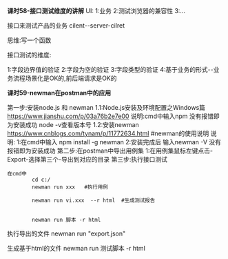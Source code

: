 **课时58-接口测试维度的讲解**
UI:
1:业务
2:测试浏览器的兼容性
3:...

接口来测试产品的业务
cilent--server-cilret

思维:写一个函数

接口测试的维度:

1:字段边界值的验证
2:字段为空的验证
3:字段类型的验证
4:基于业务的形式--业务流程场景化是OK的,前后端请求是OK的

**课时59-newman在postman中的应用**

第一步:安装node.js 和 newman
1.1:Node.js安装及环境配置之Windows篇    https://www.jianshu.com/p/03a76b2e7e00
	说明:cmd中输入npm 没有报错即为安装成功  node -v查看版本号
1.2:安装newman
	https://www.cnblogs.com/tynam/p/11772634.html  #newman的使用说明
	说明:
		1:在cmd中输入 npm install -g newman
        2:安装完成后 输入newman -V 没有报错即为安装成功
第二步:在postman中导出用例集
		1:在用例集鼠标左键点击-Export-选择第三个-导出到对应的目录
第三步:执行接口测试
	
	在cmd中
			cd c:/
			newman run xxx   #执行用例
			
			newman run vi.xxx  --r html  #生成测试报告
			

			newman run 脚本 -r html

执行导出的文件
newman run "export.json"

生成基于html的文件
newman run 测试脚本 -r html